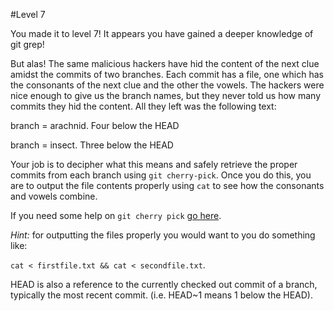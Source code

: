 #Level 7

You made it to level 7! It appears you have gained a deeper knowledge of git grep!

But alas! The same malicious hackers have hid the content of the next clue amidst the commits of two branches.
Each commit has a file, one which has the consonants of the next clue and the other the vowels.
The hackers were nice enough to give us the branch names, but they never told us how many commits they hid the content. 
All they left was the following text:

branch = arachnid. Four below the HEAD

branch = insect. Three below the HEAD

Your job is to decipher what this means and safely retrieve the proper commits from each branch using ```git cherry-pick```.
Once you do this, you are to output the file contents properly using ```cat``` to see how the consonants and vowels combine.

If you need some help on ```git cherry pick``` [go here](http://git-scm.com/docs/git-cherry-pick).

*Hint:* for outputting the files properly you would want to you do something like:

```cat < firstfile.txt && cat < secondfile.txt```. 

HEAD is also a reference to the currently checked out commit of a branch, typically the most recent commit. 
(i.e. HEAD~1 means 1 below the HEAD).
